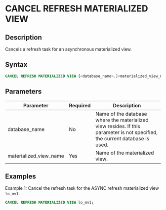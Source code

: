 # CANCEL REFRESH MATERIALIZED VIEW

## Description

Cancels a refresh task for an asynchronous materialized view.

## Syntax

```SQL
CANCEL REFRESH MATERIALIZED VIEW [<database_name>.]<materialized_view_name>
```

## Parameters

| **Parameter**          | **Required** | **Description**                                              |
| ---------------------- | ------------ | ------------------------------------------------------------ |
| database_name          | No           | Name of the database where the materialized view resides. If this parameter is not specified, the current database is used. |
| materialized_view_name | Yes          | Name of the materialized view.                               |

## Examples

Example 1: Cancel the refresh task for the ASYNC refresh materialized view `lo_mv1`.

```SQL
CANCEL REFRESH MATERIALIZED VIEW lo_mv1;
```
